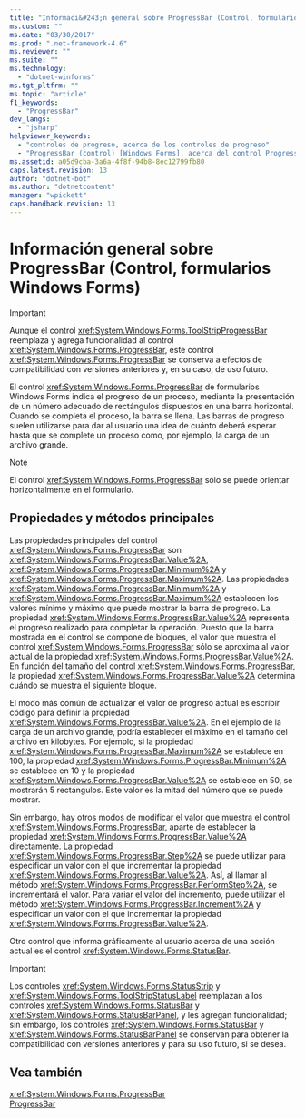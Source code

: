 ```yaml
---
title: "Informaci&#243;n general sobre ProgressBar (Control, formularios Windows Forms) | Microsoft Docs"
ms.custom: ""
ms.date: "03/30/2017"
ms.prod: ".net-framework-4.6"
ms.reviewer: ""
ms.suite: ""
ms.technology: 
  - "dotnet-winforms"
ms.tgt_pltfrm: ""
ms.topic: "article"
f1_keywords: 
  - "ProgressBar"
dev_langs: 
  - "jsharp"
helpviewer_keywords: 
  - "controles de progreso, acerca de los controles de progreso"
  - "ProgressBar (control) [Windows Forms], acerca del control ProgressBar"
ms.assetid: a05d9cba-3a6a-4f8f-94b8-8ec12799fb80
caps.latest.revision: 13
author: "dotnet-bot"
ms.author: "dotnetcontent"
manager: "wpickett"
caps.handback.revision: 13
---
```

# Informaci&#243;n general sobre ProgressBar (Control, formularios Windows Forms)
> [!IMPORTANT]
>  Aunque el control <xref:System.Windows.Forms.ToolStripProgressBar> reemplaza y agrega funcionalidad al control <xref:System.Windows.Forms.ProgressBar>, este control <xref:System.Windows.Forms.ProgressBar> se conserva a efectos de compatibilidad con versiones anteriores y, en su caso, de uso futuro.  
  
 El control <xref:System.Windows.Forms.ProgressBar> de formularios Windows Forms indica el progreso de un proceso, mediante la presentación de un número adecuado de rectángulos dispuestos en una barra horizontal.  Cuando se completa el proceso, la barra se llena.  Las barras de progreso suelen utilizarse para dar al usuario una idea de cuánto deberá esperar hasta que se complete un proceso como, por ejemplo, la carga de un archivo grande.  
  
> [!NOTE]
>  El control <xref:System.Windows.Forms.ProgressBar> sólo se puede orientar horizontalmente en el formulario.  
  
## Propiedades y métodos principales  
 Las propiedades principales del control <xref:System.Windows.Forms.ProgressBar> son <xref:System.Windows.Forms.ProgressBar.Value%2A>, <xref:System.Windows.Forms.ProgressBar.Minimum%2A> y <xref:System.Windows.Forms.ProgressBar.Maximum%2A>.  Las propiedades <xref:System.Windows.Forms.ProgressBar.Minimum%2A> y <xref:System.Windows.Forms.ProgressBar.Maximum%2A> establecen los valores mínimo y máximo que puede mostrar la barra de progreso.  La propiedad <xref:System.Windows.Forms.ProgressBar.Value%2A> representa el progreso realizado para completar la operación.  Puesto que la barra mostrada en el control se compone de bloques, el valor que muestra el control <xref:System.Windows.Forms.ProgressBar> sólo se aproxima al valor actual de la propiedad <xref:System.Windows.Forms.ProgressBar.Value%2A>.  En función del tamaño del control <xref:System.Windows.Forms.ProgressBar>, la propiedad <xref:System.Windows.Forms.ProgressBar.Value%2A> determina cuándo se muestra el siguiente bloque.  
  
 El modo más común de actualizar el valor de progreso actual es escribir código para definir la propiedad <xref:System.Windows.Forms.ProgressBar.Value%2A>.  En el ejemplo de la carga de un archivo grande, podría establecer el máximo en el tamaño del archivo en kilobytes.  Por ejemplo, si la propiedad <xref:System.Windows.Forms.ProgressBar.Maximum%2A> se establece en 100, la propiedad <xref:System.Windows.Forms.ProgressBar.Minimum%2A> se establece en 10 y la propiedad <xref:System.Windows.Forms.ProgressBar.Value%2A> se establece en 50, se mostrarán 5 rectángulos.  Este valor es la mitad del número que se puede mostrar.  
  
 Sin embargo, hay otros modos de modificar el valor que muestra el control <xref:System.Windows.Forms.ProgressBar>, aparte de establecer la propiedad <xref:System.Windows.Forms.ProgressBar.Value%2A> directamente.  La propiedad <xref:System.Windows.Forms.ProgressBar.Step%2A> se puede utilizar para especificar un valor con el que incrementar la propiedad <xref:System.Windows.Forms.ProgressBar.Value%2A>.  Así, al llamar al método <xref:System.Windows.Forms.ProgressBar.PerformStep%2A>, se incrementará el valor.  Para variar el valor del incremento, puede utilizar el método <xref:System.Windows.Forms.ProgressBar.Increment%2A> y especificar un valor con el que incrementar la propiedad <xref:System.Windows.Forms.ProgressBar.Value%2A>.  
  
 Otro control que informa gráficamente al usuario acerca de una acción actual es el control <xref:System.Windows.Forms.StatusBar>.  
  
> [!IMPORTANT]
>  Los controles <xref:System.Windows.Forms.StatusStrip> y <xref:System.Windows.Forms.ToolStripStatusLabel> reemplazan a los controles <xref:System.Windows.Forms.StatusBar> y <xref:System.Windows.Forms.StatusBarPanel>, y les agregan funcionalidad; sin embargo, los controles <xref:System.Windows.Forms.StatusBar> y <xref:System.Windows.Forms.StatusBarPanel> se conservan para obtener la compatibilidad con versiones anteriores y para su uso futuro, si se desea.  
  
## Vea también  
 <xref:System.Windows.Forms.ProgressBar>   
 [ProgressBar](../../../../docs/framework/winforms/controls/progressbar-control-windows-forms.md)